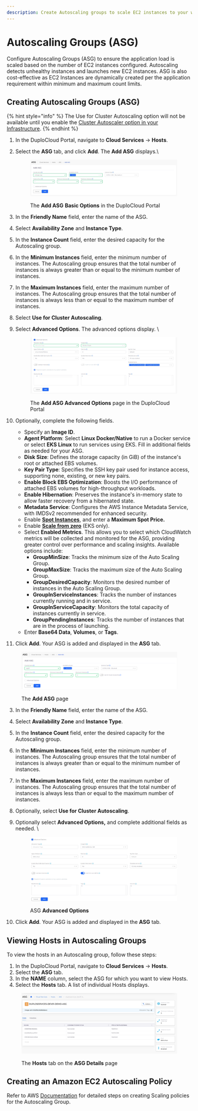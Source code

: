 ```yaml
---
description: Create Autoscaling groups to scale EC2 instances to your workload
---
```


# Autoscaling Groups (ASG)

Configure Autoscaling Groups (ASG) to ensure the application load is scaled based on the number of EC2 instances configured. Autoscaling detects unhealthy instances and launches new EC2 instances. ASG is also cost-effective as EC2 Instances are dynamically created per the application requirement within minimum and maximum count limits.&#x20;

## Creating Autoscaling Groups (ASG)

{% hint style="info" %}
The Use for Cluster Autoscaling option will not be available until you enable the [Cluster Autoscaler option in your Infrastructure](./#configuring-cluster-autoscaler-for-your-infrastructure).
{% endhint %}

1. In the DuploCloud Portal, navigate to **Cloud Services** -> **Hosts**.
2.  Select the **ASG** tab, and click **Add**. The **Add ASG**  displays.\


    <div align="left"><figure><img src="../../../../../.gitbook/assets/ASG basic.png" alt=""><figcaption><p>The <strong>Add ASG</strong> <strong>Basic Options</strong> in the DuploCloud Portal</p></figcaption></figure></div>
3. In the **Friendly Name** field, enter the name of the ASG.
4. Select **Availability Zone** and **Instance Type**.
5. In the **Instance Count** field, enter the desired capacity for the Autoscaling group.
6. In the **Minimum Instances** field, enter the minimum number of instances. The Autoscaling group ensures that the total number of instances is always greater than or equal to the minimum number of instances.
7. In the **Maximum Instances** field, enter the maximum number of instances. The Autoscaling group ensures that the total number of instances is always less than or equal to the maximum number of instances.
8. Select **Use for Cluster Autoscaling**.
9.  Select **Advanced Options**. The advanced options display. \


    <figure><img src="../../../../../.gitbook/assets/ASG advanced.png" alt=""><figcaption><p>The <strong>Add ASG Advanced Options</strong> page in the DuploCloud Portal</p></figcaption></figure>
10. Optionally, complete the following fields.
    * Specify an **Image ID**.&#x20;
    * **Agent Platform**: Select **Linux Docker/Native** to run a Docker service or select **EKS Linux** to run services using EKS. Fill in additional fields as needed for your ASG.&#x20;
    * **Disk Size**: Defines the storage capacity (in GiB) of the instance's root or attached EBS volumes.
    * **Key Pair Type**: Specifies the SSH key pair used for instance access, supporting none, existing, or new key pairs.
    * **Enable Block EBS Optimization**: Boosts the I/O performance of attached EBS volumes for high-throughput workloads.
    * **Enable Hibernation**: Preserves the instance's in-memory state to allow faster recovery from a hibernated state.
    * **Metadata Service**: Configures the AWS Instance Metadata Service, with IMDSv2 recommended for enhanced security.
    * Enable [**Spot Instances**](spot-instances.md), and enter a **Maximum Spot Price.**
    * Enable [**Scale from zero**](scale-to-or-from-zero.md) (EKS only).&#x20;
    * Select **Enabled Metrics**. This allows you to select which CloudWatch metrics will be collected and monitored for the ASG, providing greater control over performance and scaling insights. Available options include:&#x20;
      * **GroupMinSize**: Tracks the minimum size of the Auto Scaling Group.
      * **GroupMaxSize**: Tracks the maximum size of the Auto Scaling Group.
      * **GroupDesiredCapacity**: Monitors the desired number of instances in the Auto Scaling Group.
      * **GroupInServiceInstances**: Tracks the number of instances currently running and in service.
      * **GroupInServiceCapacity**: Monitors the total capacity of instances currently in service.
      * **GroupPendingInstances**: Tracks the number of instances that are in the process of launching.
    * Enter **Base64 Data**, **Volumes**, or **Tags**.
11. Click **Add**. Your ASG is added and displayed in the **ASG** tab.

<figure><img src="../../../../../.gitbook/assets/Screenshot (33).png" alt=""><figcaption><p>The <strong>Add ASG</strong> page </p></figcaption></figure>

3. In the **Friendly Name** field, enter the name of the ASG.
4. Select **Availability Zone** and **Instance Type**.
5. In the **Instance Count** field, enter the desired capacity for the Autoscaling group.
6. In the **Minimum Instances** field, enter the minimum number of instances. The Autoscaling group ensures that the total number of instances is always greater than or equal to the minimum number of instances.
7. In the **Maximum Instances** field, enter the maximum number of instances. The Autoscaling group ensures that the total number of instances is always less than or equal to the maximum number of instances.
8. Optionally, select **Use for Cluster Autoscaling**.
9.  Optionally select **Advanced Options,** and complete additional fields as needed. \


    <figure><img src="../../../../../.gitbook/assets/asg3.png" alt=""><figcaption><p>ASG <strong>Advanced Options</strong> </p></figcaption></figure>
10. Click **Add**. Your ASG is added and displayed in the **ASG** tab.

## Viewing Hosts in Autoscaling Groups

To view the hosts in an Autoscaling group, follow these steps:

1. In the DuploCloud Portal, navigate to **Cloud Services** -> **Hosts**.
2. Select the **ASG** tab.
3. In the **NAME** column, select the ASG for which you want to view Hosts.
4. Select the **Hosts** tab. A list of individual Hosts displays.&#x20;

<figure><img src="../../../../../.gitbook/assets/screenshot-nimbusweb.me-2024.02.18-13_52_12.png" alt=""><figcaption><p>The <strong>Hosts</strong> tab on the <strong>ASG Details</strong> page</p></figcaption></figure>

## **Creating an Amazon EC2 Autoscaling Policy**

Refer to AWS [Documentation](https://docs.aws.amazon.com/autoscaling/ec2/userguide/as-scale-based-on-demand.html#as-how-scaling-policies-work) for detailed steps on creating Scaling policies for the Autoscaling Group.
